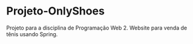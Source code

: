 # Projeto-OnlyShoes
Projeto para a disciplina de Programação Web 2. Website para venda de tênis usando Spring.
